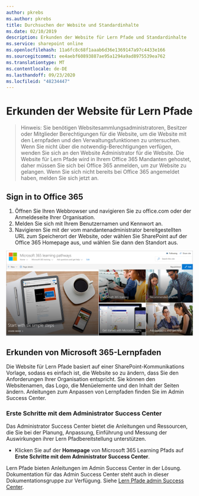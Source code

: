 ```yaml
---
author: pkrebs
ms.author: pkrebs
title: Durchsuchen der Website und Standardinhalte
ms.date: 02/10/2019
description: Erkunden der Website für Lern Pfade und Standardinhalte
ms.service: sharepoint online
ms.openlocfilehash: 11a6fc8c68f1aaab6d36e1369147a97c4433e166
ms.sourcegitcommit: ee4aebf60893887ae95a1294a9ad8975539ea762
ms.translationtype: MT
ms.contentlocale: de-DE
ms.lasthandoff: 09/23/2020
ms.locfileid: "48234447"
---
```

# <a name="explore-the-learning-pathways-site"></a>Erkunden der Website für Lern Pfade

> Hinweis: Sie benötigen Websitesammlungsadministratoren, Besitzer oder Mitglieder Berechtigungen für die Website, um die Website mit den Lernpfaden und den Verwaltungsfunktionen zu untersuchen. Wenn Sie nicht über die notwendig-Berechtigungen verfügen, wenden Sie sich an den Website Administrator für die Website. Die Website für Lern Pfade wird in Ihrem Office 365 Mandanten gehostet, daher müssen Sie sich bei Office 365 anmelden, um zur Website zu gelangen. Wenn Sie sich nicht bereits bei Office 365 angemeldet haben, melden Sie sich jetzt an. 

## <a name="sign-in-to-office-365"></a>Sign in to Office 365 

1.  Öffnen Sie Ihren Webbrowser und navigieren Sie zu office.com oder der Anmeldeseite Ihrer Organisation. 
2.  Melden Sie sich mit Ihrem Benutzernamen und Kennwort an.
3.  Navigieren Sie mit der vom mandantenadministrator bereitgestellten URL zum Speicherort der Website, oder wählen Sie SharePoint auf der Office 365 Homepage aus, und wählen Sie dann den Standort aus. 

![cg-exploresite.png](media/cg-introducing.png)

## <a name="explore-microsoft-365-learning-pathways"></a>Erkunden von Microsoft 365-Lernpfaden

Die Website für Lern Pfade basiert auf einer SharePoint-Kommunikations Vorlage, sodass es einfach ist, die Website so zu ändern, dass Sie den Anforderungen Ihrer Organisation entspricht. Sie können den Websitenamen, das Logo, die Menüelemente und den Inhalt der Seiten ändern. Anleitungen zum Anpassen von Lernpfaden finden Sie im Admin Success Center. 

### <a name="get-started-with-the-admin-success-center"></a>Erste Schritte mit dem Administrator Success Center

Das Administrator Success Center bietet die Anleitungen und Ressourcen, die Sie bei der Planung, Anpassung, Einführung und Messung der Auswirkungen ihrer Lern Pfadbereitstellung unterstützen. 

- Klicken Sie auf der **Homepage** von Microsoft 365 Learning Pfads auf **Erste Schritte mit dem Administrator Success Center**.

Lern Pfade bieten Anleitungen im Admin Success Center in der Lösung. Dokumentation für das Admin Success Center steht auch in dieser Dokumentationsgruppe zur Verfügung. Siehe [Lern Pfade admin Success Center](custom_successcenter.md).
